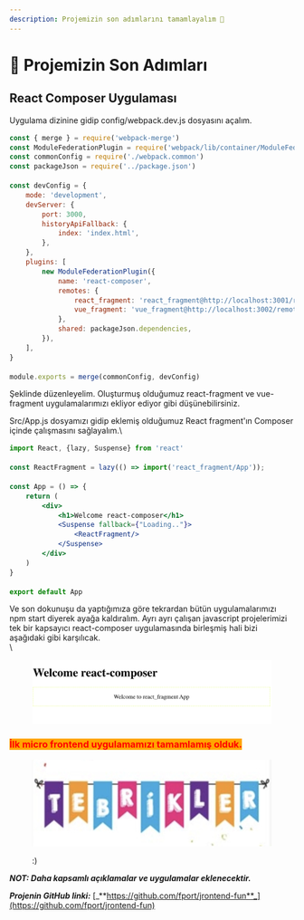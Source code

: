 ```yaml
---
description: Projemizin son adımlarını tamamlayalım 🎉
---
```


# 🎊 Projemizin Son Adımları

## React Composer Uygulaması

Uygulama dizinine gidip config/webpack.dev.js dosyasını açalım.

```javascript
const { merge } = require('webpack-merge')
const ModuleFederationPlugin = require('webpack/lib/container/ModuleFederationPlugin')
const commonConfig = require('./webpack.common')
const packageJson = require('../package.json')

const devConfig = {
    mode: 'development',
    devServer: {
        port: 3000,
        historyApiFallback: {
            index: 'index.html',
        },
    },
    plugins: [
        new ModuleFederationPlugin({
            name: 'react-composer',
            remotes: {
                react_fragment: 'react_fragment@http://localhost:3001/remoteEntry.js',
                vue_fragment: 'vue_fragment@http://localhost:3002/remoteEntry.js',
            },
            shared: packageJson.dependencies,
        }),
    ],
}

module.exports = merge(commonConfig, devConfig)

```

Şeklinde düzenleyelim. Oluşturmuş olduğumuz react-fragment ve vue-fragment uygulamalarımızı ekliyor ediyor gibi düşünebilirsiniz.



Src/App.js dosyamızı gidip eklemiş olduğumuz React fragment'ın Composer içinde çalışmasını sağlayalım.\


```jsx
import React, {lazy, Suspense} from 'react'

const ReactFragment = lazy(() => import('react_fragment/App'));

const App = () => {
    return (
        <div>
            <h1>Welcome react-composer</h1>
            <Suspense fallback={"Loading.."}>
                <ReactFragment/>
            </Suspense>
        </div>
    )
}

export default App
```

Ve son dokunuşu da yaptığımıza göre tekrardan bütün uygulamalarımızı npm start diyerek ayağa kaldıralım. Ayrı ayrı çalışan javascript projelerimizi tek bir kapsayıcı react-composer uygulamasında birleşmiş hali bizi aşağıdaki gibi karşılıcak.\
\


<figure><img src="../.gitbook/assets/Screenshot 2023-05-07 at 20.55.35.png" alt=""><figcaption></figcaption></figure>

### <mark style="color:red;background-color:orange;">İlk micro frontend uygulamamızı tamamlamış olduk.</mark>&#x20;

<figure><img src="../.gitbook/assets/Screenshot 2023-05-07 at 20.55.59.png" alt=""><figcaption><p>:)</p></figcaption></figure>

_**NOT: Daha kapsamlı açıklamalar ve uygulamalar eklenecektir.**_&#x20;

_**Projenin GitHub linki:**_ [_**https://github.com/fport/jrontend-fun**_](https://github.com/fport/jrontend-fun)
